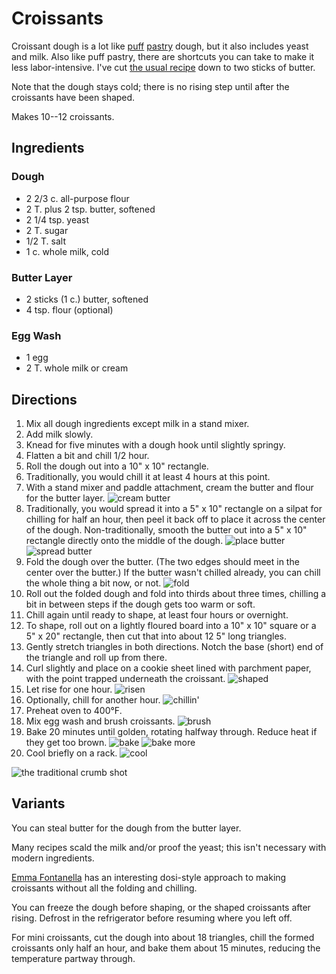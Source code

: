 [photographed]: ../indices/photographed.html
[KitchenAid]: ../indices/kitchenAid.html

# Croissants

Croissant dough is a lot like [puff](../pie/roughPuff.md) [pastry](../pie/blitzPuff.md) dough, but it also includes yeast and milk.  Also like puff pastry, there are shortcuts you can take to make it less labor-intensive.  I've cut [the usual recipe](https://sallysbakingaddiction.com/homemade-croissants/) down to two sticks of butter.

Note that the dough stays cold; there is no rising step until after the croissants have been shaped.

Makes 10--12 croissants.

## Ingredients 

### Dough

* 2 2/3 c. all-purpose flour
* 2 T. plus 2 tsp. butter, softened
* 2 1/4 tsp. yeast
* 2 T. sugar
* 1/2 T. salt
* 1 c. whole milk, cold

### Butter Layer

* 2 sticks (1 c.) butter, softened
* 4 tsp. flour (optional)

### Egg Wash

* 1 egg
* 2 T. whole milk or cream

## Directions

1. Mix all dough ingredients except milk in a stand mixer.
2. Add milk slowly.
3. Knead for five minutes with a dough hook until slightly springy.
4. Flatten a bit and chill 1/2 hour.
5. Roll the dough out into a 10" x 10" rectangle.
6. Traditionally, you would chill it at least 4 hours at this point.
7. With a stand mixer and paddle attachment, cream the butter and flour for the butter layer.
   ![cream butter](../images/croissants1.png)
8. Traditionally, you would spread it into a 5" x 10" rectangle on a silpat for chilling for half an hour, then peel it back off to place it across the center of the dough.  Non-traditionally, smooth the butter out into a 5" x 10" rectangle directly onto the middle of the dough.
   ![place butter](../images/croissants2.png)
   ![spread butter](../images/croissants3.png)
9. Fold the dough over the butter.  (The two edges should meet in the center over the butter.)  If the butter wasn't chilled already, you can chill the whole thing a bit now, or not.
   ![fold](../images/croissants4.png)
10. Roll out the folded dough and fold into thirds about three times, chilling a bit in between steps if the dough gets too warm or soft.
11. Chill again until ready to shape, at least four hours or overnight.
12. To shape, roll out on a lightly floured board into a 10" x 10" square or a 5" x 20" rectangle, then cut that into about 12 5" long triangles.
13. Gently stretch triangles in both directions.  Notch the base (short) end of the triangle and roll up from there.  
14. Curl slightly and place on a cookie sheet lined with parchment paper, with the point trapped underneath the croissant.
   ![shaped](../images/croissants6.png)
15. Let rise for one hour.
   ![risen](../images/croissants7.png)
16. Optionally, chill for another hour.
   ![chillin'](../images/croissants8.png)
17. Preheat oven to 400°F.
18. Mix egg wash and brush croissants.
   ![brush](../images/croissants9.png)
19. Bake 20 minutes until golden, rotating halfway through.  Reduce heat if they get too brown.
   ![bake](../images/croissants10.png)
   ![bake more](../images/croissants11.png)
20. Cool briefly on a rack.
   ![cool](../images/croissants12.png)

![the traditional crumb shot](../images/croissants13.png)


## Variants

You can steal butter for the dough from the butter layer.

Many recipes scald the milk and/or proof the yeast; this isn't necessary with modern ingredients.

[Emma Fontanella](https://www.emmafontanella.com/the-easiest-croissants) has an interesting dosi-style approach to making croissants without all the folding and chilling.

You can freeze the dough before shaping, or the shaped croissants after rising.  Defrost in the refrigerator before resuming where you left off.

For mini croissants, cut the dough into about 18 triangles, chill the formed croissants only half an hour, and bake them about 15 minutes, reducing the temperature partway through.
